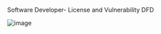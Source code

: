 Software Developer- License and Vulnerability DFD


![image](https://cloud.githubusercontent.com/assets/25205721/22675003/a7103fe0-eca8-11e6-8284-354b2ba511a2.png)
